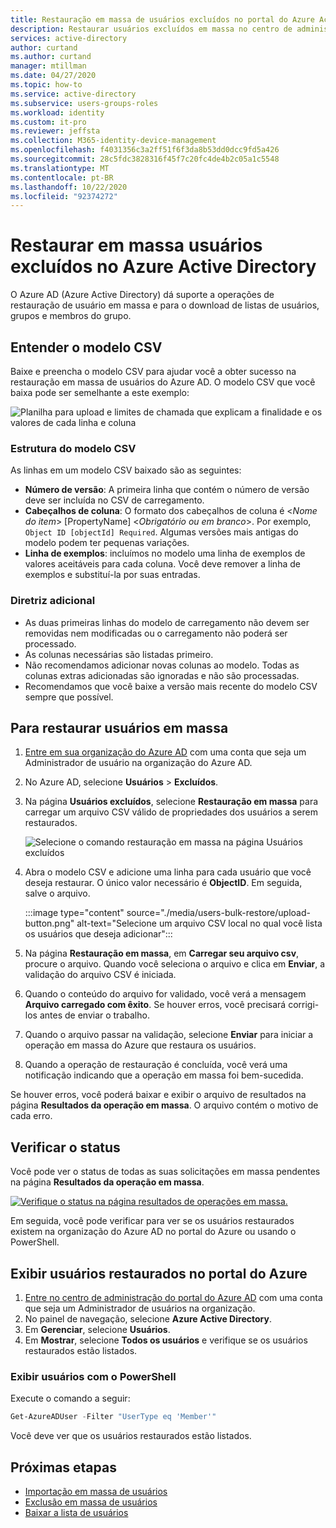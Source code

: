 ```yaml
---
title: Restauração em massa de usuários excluídos no portal do Azure Active Directory | Microsoft Docs
description: Restaurar usuários excluídos em massa no centro de administração do Azure AD no Azure Active Directory
services: active-directory
author: curtand
ms.author: curtand
manager: mtillman
ms.date: 04/27/2020
ms.topic: how-to
ms.service: active-directory
ms.subservice: users-groups-roles
ms.workload: identity
ms.custom: it-pro
ms.reviewer: jeffsta
ms.collection: M365-identity-device-management
ms.openlocfilehash: f4031356c3a2ff51f6f3da8b53dd0dcc9fd5a426
ms.sourcegitcommit: 28c5fdc3828316f45f7c20fc4de4b2c05a1c5548
ms.translationtype: MT
ms.contentlocale: pt-BR
ms.lasthandoff: 10/22/2020
ms.locfileid: "92374272"
---
```

# <a name="bulk-restore-deleted-users-in-azure-active-directory"></a>Restaurar em massa usuários excluídos no Azure Active Directory

O Azure AD (Azure Active Directory) dá suporte a operações de restauração de usuário em massa e para o download de listas de usuários, grupos e membros do grupo.

## <a name="understand-the-csv-template"></a>Entender o modelo CSV

Baixe e preencha o modelo CSV para ajudar você a obter sucesso na restauração em massa de usuários do Azure AD. O modelo CSV que você baixa pode ser semelhante a este exemplo:

![Planilha para upload e limites de chamada que explicam a finalidade e os valores de cada linha e coluna](./media/users-bulk-restore/understand-template.png)

### <a name="csv-template-structure"></a>Estrutura do modelo CSV

As linhas em um modelo CSV baixado são as seguintes:

- **Número de versão**: A primeira linha que contém o número de versão deve ser incluída no CSV de carregamento.
- **Cabeçalhos de coluna**: O formato dos cabeçalhos de coluna é &lt;*Nome do item*&gt; [PropertyName] &lt;*Obrigatório ou em branco*&gt;. Por exemplo, `Object ID [objectId] Required`. Algumas versões mais antigas do modelo podem ter pequenas variações.
- **Linha de exemplos**: incluímos no modelo uma linha de exemplos de valores aceitáveis para cada coluna. Você deve remover a linha de exemplos e substituí-la por suas entradas.

### <a name="additional-guidance"></a>Diretriz adicional

- As duas primeiras linhas do modelo de carregamento não devem ser removidas nem modificadas ou o carregamento não poderá ser processado.
- As colunas necessárias são listadas primeiro.
- Não recomendamos adicionar novas colunas ao modelo. Todas as colunas extras adicionadas são ignoradas e não são processadas.
- Recomendamos que você baixe a versão mais recente do modelo CSV sempre que possível.

## <a name="to-bulk-restore-users"></a>Para restaurar usuários em massa

1. [Entre em sua organização do Azure AD](https://aad.portal.azure.com) com uma conta que seja um Administrador de usuário na organização do Azure AD.
1. No Azure AD, selecione **Usuários** > **Excluídos**.
1. Na página **Usuários excluídos**, selecione **Restauração em massa** para carregar um arquivo CSV válido de propriedades dos usuários a serem restaurados.

    ![Selecione o comando restauração em massa na página Usuários excluídos](./media/users-bulk-restore/bulk-restore.png)

1. Abra o modelo CSV e adicione uma linha para cada usuário que você deseja restaurar. O único valor necessário é **ObjectID**. Em seguida, salve o arquivo.

    :::image type="content" source="./media/users-bulk-restore/upload-button.png" alt-text="Selecione um arquivo CSV local no qual você lista os usuários que deseja adicionar":::

1. Na página **Restauração em massa**, em **Carregar seu arquivo csv**, procure o arquivo. Quando você seleciona o arquivo e clica em **Enviar**, a validação do arquivo CSV é iniciada.
1. Quando o conteúdo do arquivo for validado, você verá a mensagem **Arquivo carregado com êxito**. Se houver erros, você precisará corrigi-los antes de enviar o trabalho.
1. Quando o arquivo passar na validação, selecione **Enviar** para iniciar a operação em massa do Azure que restaura os usuários.
1. Quando a operação de restauração é concluída, você verá uma notificação indicando que a operação em massa foi bem-sucedida.

Se houver erros, você poderá baixar e exibir o arquivo de resultados na página **Resultados da operação em massa**. O arquivo contém o motivo de cada erro.

## <a name="check-status"></a>Verificar o status

Você pode ver o status de todas as suas solicitações em massa pendentes na página **Resultados da operação em massa**.

[![Verifique o status na página resultados de operações em massa.](./media/users-bulk-restore/bulk-center.png)](./media/users-bulk-restore/bulk-center.png#lightbox)

Em seguida, você pode verificar para ver se os usuários restaurados existem na organização do Azure AD no portal do Azure ou usando o PowerShell.

## <a name="view-restored-users-in-the-azure-portal"></a>Exibir usuários restaurados no portal do Azure

1. [Entre no centro de administração do portal do Azure AD](https://aad.portal.azure.com) com uma conta que seja um Administrador de usuários na organização.
1. No painel de navegação, selecione **Azure Active Directory**.
1. Em **Gerenciar**, selecione **Usuários**.
1. Em **Mostrar**, selecione **Todos os usuários** e verifique se os usuários restaurados estão listados.

### <a name="view-users-with-powershell"></a>Exibir usuários com o PowerShell

Execute o comando a seguir:

``` PowerShell
Get-AzureADUser -Filter "UserType eq 'Member'"
```

Você deve ver que os usuários restaurados estão listados.

## <a name="next-steps"></a>Próximas etapas

- [Importação em massa de usuários](users-bulk-add.md)
- [Exclusão em massa de usuários](users-bulk-delete.md)
- [Baixar a lista de usuários](users-bulk-download.md)
